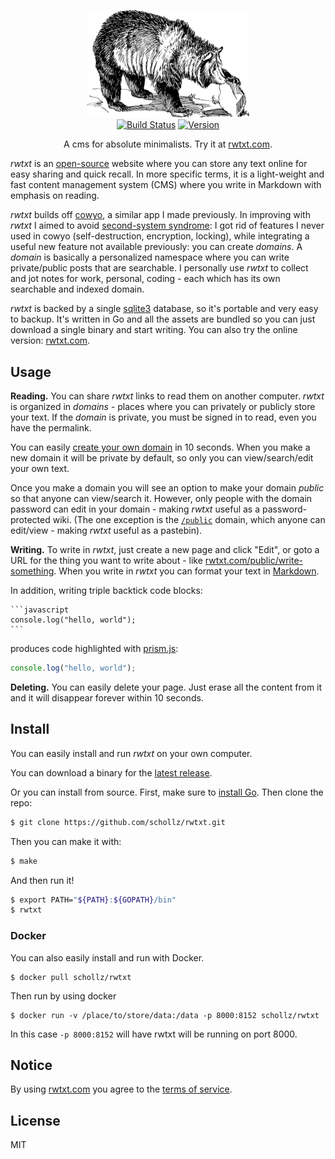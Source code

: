 
<p align="center">
<img
    src="/static/img/logo.png"
    width="260" border="0" alt="rwtxt">
<br>
<a href="https://travis-ci.org/schollz/rwtxt"><img
src="https://img.shields.io/travis/schollz/rwtxt.svg?style=flat-square"
alt="Build Status"></a> <a
href="https://github.com/schollz/rwtxt/releases/latest"><img
src="https://img.shields.io/badge/version-1.8.0-brightgreen.svg?style=flat-square"
alt="Version"></a> </p>

<p align="center">A cms for absolute minimalists. Try it at <a href="https://rwtxt.com/public">rwtxt.com</a>.</p>

*rwtxt* is an [open-source](https://github.com/schollz/rwtxt) website where you can store any text online for easy sharing and quick recall. In more specific terms, it is a light-weight and fast content management system (CMS) where you write in Markdown with emphasis on reading.

*rwtxt* builds off [cowyo](https://cowyo.com), a similar app I made previously. In improving with *rwtxt* I aimed to avoid [second-system syndrome](https://en.wikipedia.org/wiki/Second-system_effect): I got rid of features I never used in cowyo (self-destruction, encryption, locking), while integrating a useful new feature not available previously: you can create  *domains*. A *domain* is basically a personalized namespace where you can write private/public posts that are searchable. I personally use *rwtxt* to collect and jot notes for work, personal, coding - each which has its own searchable and indexed domain.

*rwtxt* is backed by a single [sqlite3](https://www.sqlite.org/index.html) database, so it's portable and very easy to backup. It's written in Go and all the assets are bundled so you can just download a single binary and start writing. You can also try the online version: [rwtxt.com](https://rwtxt.com/public).

## Usage

**Reading.** You can share *rwtxt* links to read them on another computer. *rwtxt* is organized in *domains* - places where you can privately or publicly store your text. If the *domain* is private, you must be signed in to read, even you have the permalink.

You can easily [create your own domain](https://rwtxt.com/public) in 10 seconds. When you make a new domain it will be private by default, so only you can view/search/edit your own text.

Once you make a domain you will see an option to make your domain *public* so that anyone can view/search it. However, only people with the domain password can edit in your domain - making *rwtxt* useful as a password-protected wiki. (The one exception is the [`/public`](https://rwtxt.com/public) domain, which anyone can edit/view - making *rwtxt* useful as a pastebin).


**Writing.** To write in *rwtxt*, just create a new page and click "Edit", or goto a URL for the thing you want to write about - like [rwtxt.com/public/write-something](https://rwtxt.com/public/write-something). When you write in *rwtxt* you can format your text in [Markdown](https://guides.github.com/features/mastering-markdown/).

In addition, writing triple backtick code blocks:


    ```javascript
    console.log("hello, world");
    ```

produces code highlighted with [prism.js](https://prismjs.com/):

```javascript
console.log("hello, world");
```

**Deleting.** You can easily delete your page. Just erase all the content from it and it will disappear forever within 10 seconds.

## Install

You can easily install and run *rwtxt* on your own computer.

You can download a binary for the [latest release](https://github.com/schollz/rwtxt/releases/latest).

Or you can install from source. First, make sure to [install Go](https://golang.org/dl/). Then clone the repo:


```bash
$ git clone https://github.com/schollz/rwtxt.git
```

Then you can make it with:

```bash
$ make
```

And then run it!

```bash
$ export PATH="${PATH}:${GOPATH}/bin"
$ rwtxt
```

### Docker

You can also easily install and run with Docker. 

```
$ docker pull schollz/rwtxt
```

Then run by using docker

```
$ docker run -v /place/to/store/data:/data -p 8000:8152 schollz/rwtxt
```

In this case `-p 8000:8152` will have rwtxt will be running on port 8000.

## Notice

By using [rwtxt.com](https://rwtxt.com) you agree to the [terms of service](https://rwtxt.com/rwtxt/terms-of-service).

## License

MIT
